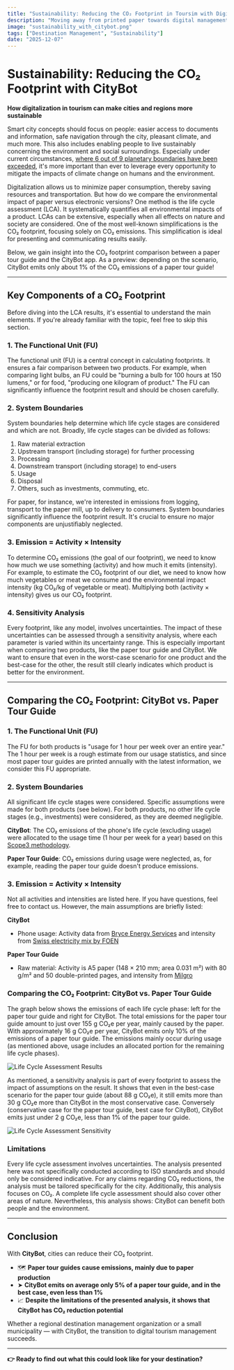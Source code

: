 ```yaml
---
title: "Sustainability: Reducing the CO₂ Footprint in Toursim with Digital Tools"
description: "Moving away from printed paper towards digital management of city information. ⏱️ Reading time: 5 min"
image: "sustainability_with_citybot.png"
tags: ["Destination Management", "Sustainability"]
date: "2025-12-07"
---
```


# Sustainability: Reducing the CO₂ Footprint with CityBot

**How digitalization in tourism can make cities and regions more sustainable**

Smart city concepts should focus on people: easier access to documents and information, safe navigation through the city, pleasant climate, and much more. This also includes enabling people to live sustainably concerning the environment and social surroundings. Especially under current circumstances, [where 6 out of 9 planetary boundaries have been exceeded](https://www.stockholmresilience.org/research/planetary-boundaries.html), it's more important than ever to leverage every opportunity to mitigate the impacts of climate change on humans and the environment.

Digitalization allows us to minimize paper consumption, thereby saving resources and transportation. But how do we compare the environmental impact of paper versus electronic versions? One method is the life cycle assessment (LCA). It systematically quantifies all environmental impacts of a product. LCAs can be extensive, especially when all effects on nature and society are considered. One of the most well-known simplifications is the CO₂ footprint, focusing solely on CO₂ emissions. This simplification is ideal for presenting and communicating results easily.

Below, we gain insight into the CO₂ footprint comparison between a paper tour guide and the CityBot app. As a preview: depending on the scenario, CityBot emits only about 1% of the CO₂ emissions of a paper tour guide!

---

## Key Components of a CO₂ Footprint

Before diving into the LCA results, it's essential to understand the main elements. If you're already familiar with the topic, feel free to skip this section.

### 1. The Functional Unit (FU)

The functional unit (FU) is a central concept in calculating footprints. It ensures a fair comparison between two products. For example, when comparing light bulbs, an FU could be "burning a bulb for 100 hours at 150 lumens," or for food, "producing one kilogram of product." The FU can significantly influence the footprint result and should be chosen carefully.

### 2. System Boundaries

System boundaries help determine which life cycle stages are considered and which are not. Broadly, life cycle stages can be divided as follows:

1. Raw material extraction
2. Upstream transport (including storage) for further processing
3. Processing
4. Downstream transport (including storage) to end-users
5. Usage
6. Disposal
7. Others, such as investments, commuting, etc.

For paper, for instance, we're interested in emissions from logging, transport to the paper mill, up to delivery to consumers. System boundaries significantly influence the footprint result. It's crucial to ensure no major components are unjustifiably neglected.

### 3. Emission = Activity × Intensity

To determine CO₂ emissions (the goal of our footprint), we need to know how much we use something (activity) and how much it emits (intensity). For example, to estimate the CO₂ footprint of our diet, we need to know how much vegetables or meat we consume and the environmental impact intensity (kg CO₂/kg of vegetable or meat). Multiplying both (activity × intensity) gives us our CO₂ footprint.

### 4. Sensitivity Analysis

Every footprint, like any model, involves uncertainties. The impact of these uncertainties can be assessed through a sensitivity analysis, where each parameter is varied within its uncertainty range. This is especially important when comparing two products, like the paper tour guide and CityBot. We want to ensure that even in the worst-case scenario for one product and the best-case for the other, the result still clearly indicates which product is better for the environment.

---

## Comparing the CO₂ Footprint: CityBot vs. Paper Tour Guide

### 1. The Functional Unit (FU)

The FU for both products is "usage for 1 hour per week over an entire year." The 1 hour per week is a rough estimate from our usage statistics, and since most paper tour guides are printed annually with the latest information, we consider this FU appropriate.

### 2. System Boundaries

All significant life cycle stages were considered. Specific assumptions were made for both products (see below). For both products, no other life cycle stages (e.g., investments) were considered, as they are deemed negligible.

**CityBot**: The CO₂ emissions of the phone's life cycle (excluding usage) were allocated to the usage time (1 hour per week for a year) based on this [Scope3 methodology](https://methodology.scope3.com/consumer_devices).

**Paper Tour Guide**: CO₂ emissions during usage were neglected, as, for example, reading the paper tour guide doesn't produce emissions.

### 3. Emission = Activity × Intensity

Not all activities and intensities are listed here. If you have questions, feel free to contact us. However, the main assumptions are briefly listed:

**CityBot**
- Phone usage: Activity data from [Bryce Energy Services](https://www.bryceenergyservices.com/2024/10/03/the-total-energy-consumption-of-a-mobile-phone/) and intensity from [Swiss electricity mix by FOEN](https://www.bafu.admin.ch/bafu/en/home/topics/climate/faq.html#:~:text=The%20figures%20for%20the%20various,Electricity%20mix:%2015.7%20g%20CO2eq/kWh)

**Paper Tour Guide**
- Raw material: Activity is A5 paper (148 × 210 mm; area 0.031 m²) with 80 g/m² and 50 double-printed pages, and intensity from [Milgro](https://www.milgro.eu/en/blog/co2-impact-of-paper-use-three-strategies-to-reduce-it)

### Comparing the CO₂ Footprint: CityBot vs. Paper Tour Guide

The graph below shows the emissions of each life cycle phase: left for the paper tour guide and right for CityBot. The total emissions for the paper tour guide amount to just over 155 g CO₂e per year, mainly caused by the paper. With approximately 16 g CO₂e per year, CityBot emits only 10% of the emissions of a paper tour guide. The emissions mainly occur during usage (as mentioned above, usage includes an allocated portion for the remaining life cycle phases).

![Life Cycle Assessment Results](/img/lca_result_main.png)

As mentioned, a sensitivity analysis is part of every footprint to assess the impact of assumptions on the result. It shows that even in the best-case scenario for the paper tour guide (about 88 g CO₂e), it still emits more than 30 g CO₂e more than CityBot in the most conservative case. Conversely (conservative case for the paper tour guide, best case for CityBot), CityBot emits just under 2 g CO₂e, less than 1% of the paper tour guide.

![Life Cycle Assessment Sensitivity](/img/lca_result_sensitivity.png)

### Limitations

Every life cycle assessment involves uncertainties. The analysis presented here was not specifically conducted according to ISO standards and should only be considered indicative. For any claims regarding CO₂ reductions, the analysis must be tailored specifically for the city. Additionally, this analysis focuses on CO₂. A complete life cycle assessment should also cover other areas of nature. Nevertheless, this analysis shows: CityBot can benefit both people and the environment.

---

## Conclusion

With **CityBot**, cities can reduce their CO₂ footprint.

- 🗺️ **Paper tour guides cause emissions, mainly due to paper production**
- ➤ **CityBot emits on average only 5% of a paper tour guide, and in the best case, even less than 1%**
- 📈 **Despite the limitations of the presented analysis, it shows that CityBot has CO₂ reduction potential**

Whether a regional destination management organization or a small municipality — with CityBot, the transition to digital tourism management succeeds.

---

**👉 Ready to find out what this could look like for your destination?**